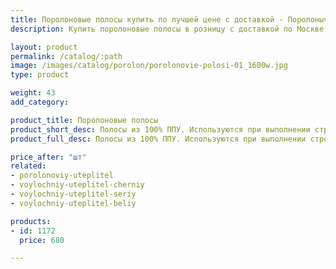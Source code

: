 ```yaml
---
title: Поролоновые полосы купить по лучшей цене с доставкой - Поролоныч
description: Купить поролоновые полосы в розницу с доставкой по Москве в интернет-магазине Поролоныча.

layout: product
permalink: /catalog/:path
image: /images/catalog/porolon/porolonovie-polosi-01_1600w.jpg
type: product

weight: 43
add_category: 

product_title: Поролоновые полосы
product_short_desc: Полосы из 100% ППУ. Используются при выполнении строительных работ или ручной мойке автомобилей.
product_full_desc: Полосы из 100% ППУ. Используются при выполнении строительных работ или ручной мойке автомобилей.

price_after: "шт"
related:
- porolonoviy-uteplitel
- voylochniy-uteplitel-cherniy
- voylochniy-uteplitel-seriy
- voylochniy-uteplitel-beliy

products:
- id: 1172
  price: 680

---
```

